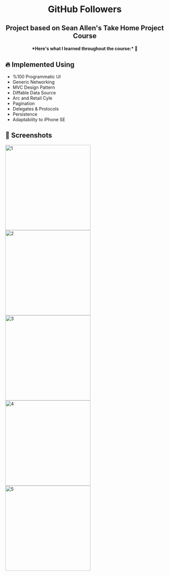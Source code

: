 <h1 align="center"> GitHub Followers </h1>
<h2 align="center"> Project based on Sean Allen's Take Home Project Course </h2>
<h4 align="center"> *Here's what I learned throughout the course:* 🎈 <h4>

## :fire: Implemented Using 
  
- %100 Programmatic UI
- Generic Networking
- MVC Design Pattern
- Diffable Data Source
- Arc and Retail Cyle
- Pagination
- Delegates & Protocols
- Persistence
- Adaptability to iPhone SE
  
## 📸 Screenshots

<img width="270" alt="1" src="https://github.com/barissucuoglu/GitHub-Followers/assets/165037243/545efb81-1e94-45a3-b5f2-049a392f108e">
<img width="270" alt="2" src="https://github.com/barissucuoglu/GitHub-Followers/assets/165037243/662e7607-3366-44fa-b7b9-799546e39cd1">
<img width="270" alt="3" src="https://github.com/barissucuoglu/GitHub-Followers/assets/165037243/a8792209-7ca7-4e56-9cff-9dcc1b8802bc">
<img width="270" alt="4" src="https://github.com/barissucuoglu/GitHub-Followers/assets/165037243/f194541c-49b7-42e9-9647-df0b7729da2d">
<img width="270" alt="5" src="https://github.com/barissucuoglu/GitHub-Followers/assets/165037243/5336494c-3197-4dd9-b0f7-613e1f5b6b65">

